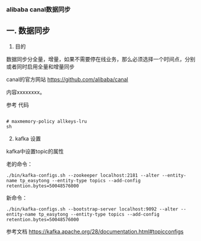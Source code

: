 ### alibaba canal数据同步


## 一. 数据同步


1. 目的

数据同步分全量，增量，如果不需要停在线业务，那么必须选择一个时间点，分别或者同时启用全量和增量同步

canal的官方网站
<a href="https://github.com/alibaba/canal">https://github.com/alibaba/canal</a>


内容xxxxxxxx。

参考 代码
```

# maxmemory-policy allkeys-lru
sh

```

2. kafka 设置

kafka中设置topic的属性


老的命令：

```
./bin/kafka-configs.sh --zookeeper localhost:2181 --alter --entity-name tp_easytong --entity-type topics --add-config retention.bytes=50048576000
```
新命令：
```
./bin/kafka-configs.sh --bootstrap-server localhost:9092 --alter --entity-name tp_easytong --entity-type topics --add-config retention.bytes=50048576000
```
参考文档
https://kafka.apache.org/28/documentation.html#topicconfigs
